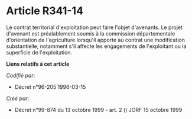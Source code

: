# Article R341-14

Le contrat territorial d'exploitation peut faire l'objet d'avenants. Le projet d'avenant est préalablement soumis à la
commission départementale d'orientation de l'agriculture lorsqu'il apporte au contrat une modification substantielle,
notamment s'il affecte les engagements de l'exploitant ou la superficie de l'exploitation.

**Liens relatifs à cet article**

_Codifié par_:

  - Décret n°96-205 1996-03-15

_Créé par_:

  - Décret n°99-874 du 13 octobre 1999 - art. 2 () JORF 15 octobre 1999
